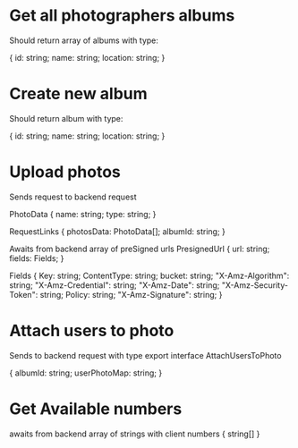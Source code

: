 # Get all photographers albums

Should return array of albums with type:

{
id: string;
name: string;
location: string;
}

# Create new album

Should return album with type:

{
id: string;
name: string;
location: string;
}

# Upload photos

Sends request to backend request

PhotoData {
name: string;
type: string;
}

RequestLinks {
photosData: PhotoData[];
albumId: string;
}

Awaits from backend array of preSigned urls
PresignedUrl {
url: string;
fields: Fields;
}

Fields {
Key: string;
ContentType: string;
bucket: string;
"X-Amz-Algorithm": string;
"X-Amz-Credential": string;
"X-Amz-Date": string;
"X-Amz-Security-Token": string;
Policy: string;
"X-Amz-Signature": string;
}

# Attach users to photo

Sends to backend request with type export interface AttachUsersToPhoto 

{
  albumId: string;
  userPhotoMap: string;
}


# Get Available numbers

awaits from backend array of strings with client numbers
{
   string[]
}
